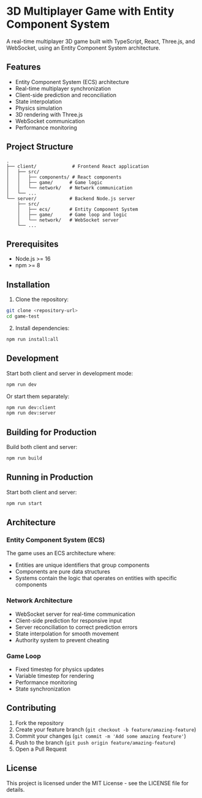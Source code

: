 # 3D Multiplayer Game with Entity Component System

A real-time multiplayer 3D game built with TypeScript, React, Three.js, and WebSocket, using an Entity Component System architecture.

## Features

- Entity Component System (ECS) architecture
- Real-time multiplayer synchronization
- Client-side prediction and reconciliation
- State interpolation
- Physics simulation
- 3D rendering with Three.js
- WebSocket communication
- Performance monitoring

## Project Structure

```
.
├── client/             # Frontend React application
│   ├── src/
│   │   ├── components/ # React components
│   │   ├── game/      # Game logic
│   │   └── network/   # Network communication
│   └── ...
└── server/            # Backend Node.js server
    ├── src/
    │   ├── ecs/       # Entity Component System
    │   ├── game/      # Game loop and logic
    │   └── network/   # WebSocket server
    └── ...
```

## Prerequisites

- Node.js >= 16
- npm >= 8

## Installation

1. Clone the repository:

```bash
git clone <repository-url>
cd game-test
```

2. Install dependencies:

```bash
npm run install:all
```

## Development

Start both client and server in development mode:

```bash
npm run dev
```

Or start them separately:

```bash
npm run dev:client
npm run dev:server
```

## Building for Production

Build both client and server:

```bash
npm run build
```

## Running in Production

Start both client and server:

```bash
npm run start
```

## Architecture

### Entity Component System (ECS)

The game uses an ECS architecture where:

- Entities are unique identifiers that group components
- Components are pure data structures
- Systems contain the logic that operates on entities with specific components

### Network Architecture

- WebSocket server for real-time communication
- Client-side prediction for responsive input
- Server reconciliation to correct prediction errors
- State interpolation for smooth movement
- Authority system to prevent cheating

### Game Loop

- Fixed timestep for physics updates
- Variable timestep for rendering
- Performance monitoring
- State synchronization

## Contributing

1. Fork the repository
2. Create your feature branch (`git checkout -b feature/amazing-feature`)
3. Commit your changes (`git commit -m 'Add some amazing feature'`)
4. Push to the branch (`git push origin feature/amazing-feature`)
5. Open a Pull Request

## License

This project is licensed under the MIT License - see the LICENSE file for details.
